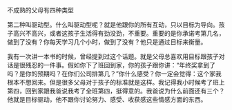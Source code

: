 不成熟的父母有四种类型

第二种叫驱动型。什么叫驱动型呢？就是他跟你的所有互动，只以目标为导向。孩子高兴不高兴，或者这孩子生活得有劲没劲，不重要。重要的是你承诺考第几名，做到了没有？你每天学习几个小时，做到了没有？他只是通过目标来衡量。

我有一次讲一本书的时候，曾经提到过这个话题。就是父母总喜欢用目标跟孩子对话是很残忍的一件事。假如你下了班回到家，你的孩子跟你讲：“年终奖拿到了吗？是你的预期吗？在你们公司排第几？”你什么感受？你一定会觉得：这个家我根本不想回来。但是很多父母对于孩子的标准就是这样。我记得我小时候考了班上第四，回到家跟我爸说我考了全班第四，挺得意的。我爸说为什么前面还有三个？他就是目标驱动，他不跟你讨论努力、感受、收获感这些情感方面的东西。
